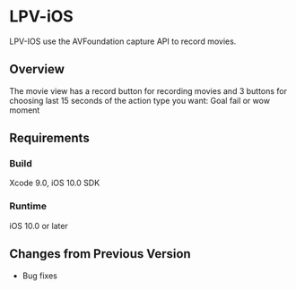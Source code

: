 # LPV-iOS
LPV-IOS  use the AVFoundation capture API to record movies.

## Overview

The movie view  has a record button for recording movies and 3 buttons for choosing last 15 seconds of the action type you want:
Goal
fail
or wow moment  

## Requirements

### Build

Xcode 9.0, iOS 10.0 SDK

### Runtime

iOS 10.0 or later

## Changes from Previous Version
- Bug fixes
